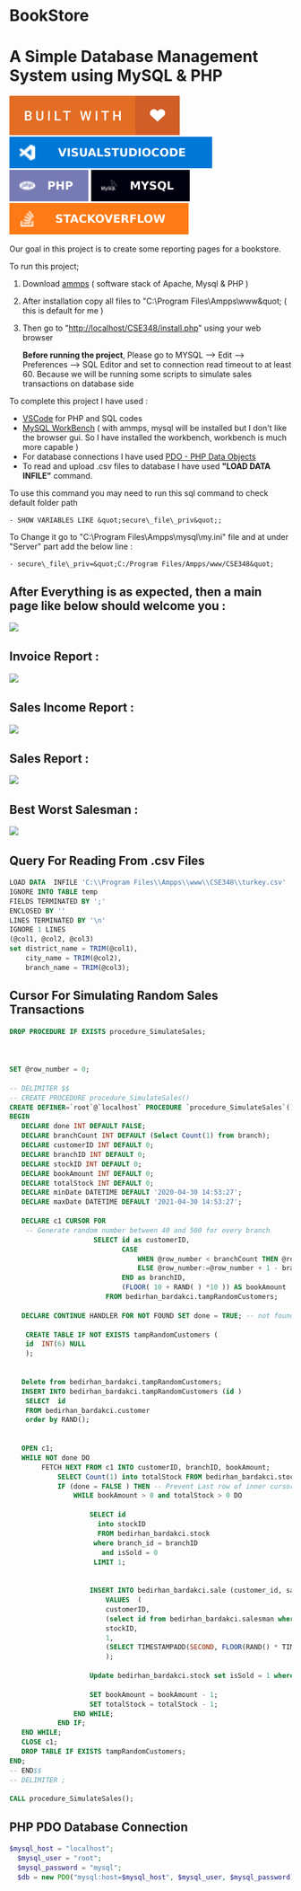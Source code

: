 # BookStore

# A Simple Database Management System using MySQL & PHP

![](https://github.com/bardakcib/resources/blob/main/badges/built-with-love.svg)       ![](https://github.com/bardakcib/resources/blob/main/badges/vscode.svg)       ![](https://github.com/bardakcib/resources/blob/main/badges/php.svg)       ![](https://github.com/bardakcib/resources/blob/main/badges/mysql.svg)       ![](https://github.com/bardakcib/resources/blob/main/badges/stackover.svg)



Our goal in this project is to create some reporting pages for a bookstore.

To run this project;

1. Download [ammps](https://ampps.com/) ( software stack of Apache, Mysql &amp; PHP )
2. After installation copy all files to &quot;C:\Program Files\Ampps\www\&quot; ( this is default for me )
3. Then go to &quot;[http://localhost/CSE348/install.php](http://localhost/CSE348/install.php)&quot; using your web browser

    **Before running the project**, Please go to MYSQL --> Edit --> Preferences --> SQL Editor and set to connection read timeout to at least 60. Because we will be running some scripts to simulate sales transactions on database side


To complete this project I have used :

- [VSCode](https://code.visualstudio.com/download) for PHP and SQL codes
- [MySQL WorkBench](https://dev.mysql.com/downloads/installer/)  ( with ammps, mysql will be installed but I don&#39;t like the browser gui. So I have installed the workbench, workbench is much more capable )
- For database connections I have used [PDO - PHP Data Objects](https://www.php.net/manual/en/book.pdo.php)
- To read and upload .csv files to database I have used **&quot;LOAD DATA INFILE&quot;** command.

To use this command you may need to run this sql command to check default folder path

    - SHOW VARIABLES LIKE &quot;secure\_file\_priv&quot;;

To Change it go to &quot;C:\Program Files\Ampps\mysql\my.ini&quot; file and at under &quot;Server&quot; part add the below line :

    - secure\_file\_priv=&quot;C:/Program Files/Ampps/www/CSE348&quot;


## After Everything is  as expected, then a main page like below should welcome you :


![](https://github.com/bardakcib/Database-Management-Systems/blob/main/resources/mainPageO.png)


## Invoice Report :

![](https://github.com/bardakcib/Database-Management-Systems/blob/main/resources/invoiceBorder.png)


## Sales Income Report :

![](https://github.com/bardakcib/Database-Management-Systems/blob/main/resources/saleIncomeBorder.png)


## Sales Report :

![](https://github.com/bardakcib/Database-Management-Systems/blob/main/resources/salesBorder.png)


## Best Worst Salesman :

![](https://github.com/bardakcib/Database-Management-Systems/blob/main/resources/bestWorstBorder.png)


## Query For Reading From .csv Files
```sql
LOAD DATA  INFILE 'C:\\Program Files\\Ampps\\www\\CSE348\\turkey.csv' 
IGNORE INTO TABLE temp 
FIELDS TERMINATED BY ';' 
ENCLOSED BY ''
LINES TERMINATED BY '\n'
IGNORE 1 LINES
(@col1, @col2, @col3)
set district_name = TRIM(@col1),
    city_name = TRIM(@col2),
    branch_name = TRIM(@col3);
```


## Cursor For Simulating Random Sales Transactions
```sql
DROP PROCEDURE IF EXISTS procedure_SimulateSales;



SET @row_number = 0;    
                   
-- DELIMITER $$
-- CREATE PROCEDURE procedure_SimulateSales()             
CREATE DEFINER=`root`@`localhost` PROCEDURE `procedure_SimulateSales`()
BEGIN
   DECLARE done INT DEFAULT FALSE;
   DECLARE branchCount INT DEFAULT (Select Count(1) from branch);
   DECLARE customerID INT DEFAULT 0;
   DECLARE branchID INT DEFAULT 0;
   DECLARE stockID INT DEFAULT 0;
   DECLARE bookAmount INT DEFAULT 0;
   DECLARE totalStock INT DEFAULT 0;
   DECLARE minDate DATETIME DEFAULT '2020-04-30 14:53:27';
   DECLARE maxDate DATETIME DEFAULT '2021-04-30 14:53:27';
   
   DECLARE c1 CURSOR FOR
    -- Generate random number between 40 and 500 for every branch
                     SELECT id as customerID, 
							CASE
								WHEN @row_number < branchCount THEN @row_number:=@row_number + 1
								ELSE @row_number:=@row_number + 1 - branchCount
							END as branchID,
							(FLOOR( 10 + RAND( ) *10 )) AS bookAmount
						FROM bedirhan_bardakci.tampRandomCustomers;

   DECLARE CONTINUE HANDLER FOR NOT FOUND SET done = TRUE; -- not found olursa true yap

    CREATE TABLE IF NOT EXISTS tampRandomCustomers (
    id  INT(6) NULL
    );


   Delete from bedirhan_bardakci.tampRandomCustomers;
   INSERT INTO bedirhan_bardakci.tampRandomCustomers (id )
    SELECT  id
    FROM bedirhan_bardakci.customer
    order by RAND();


   OPEN c1;
   WHILE NOT done DO
        FETCH NEXT FROM c1 INTO customerID, branchID, bookAmount;
		    SELECT Count(1) into totalStock FROM bedirhan_bardakci.stock where branch_id = branchID and isSold = 0;
            IF (done = FALSE ) THEN -- Prevent Last row of inner cursor fetched twice
				WHILE bookAmount > 0 and totalStock > 0 DO
                
					SELECT id   
                      into stockID 
                      FROM bedirhan_bardakci.stock
					 where branch_id = branchID
					   and isSold = 0 
					 LIMIT 1;
                     

					INSERT INTO bedirhan_bardakci.sale (customer_id, salesman_id, stock_id, amount, saledate)
						VALUES  (
                        customerID,
                        (select id from bedirhan_bardakci.salesman where branch_id = branchID order by RAND() LIMIT 1),
                        stockID,
                        1,
                        (SELECT TIMESTAMPADD(SECOND, FLOOR(RAND() * TIMESTAMPDIFF(SECOND, minDate, maxDate)), minDate))
                        );
                        
					Update bedirhan_bardakci.stock set isSold = 1 where id = stockID;
                    
					SET bookAmount = bookAmount - 1;
                    SET totalStock = totalStock - 1;
                END WHILE;
            END IF;
   END WHILE;
   CLOSE c1;
   DROP TABLE IF EXISTS tampRandomCustomers;
END;
-- END$$
-- DELIMITER ;

CALL procedure_SimulateSales();
```


## PHP PDO Database Connection
```php
$mysql_host = "localhost";
  $mysql_user = "root";
  $mysql_password = "mysql";
  $db = new PDO("mysql:host=$mysql_host", $mysql_user, $mysql_password);
```
